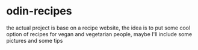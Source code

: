 # odin-recipes

the actual project is base on a recipe website, the idea is to put some cool option of recipes for vegan and vegetarian people, maybe I'll include some pictures and some tips
